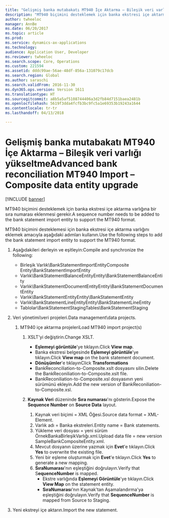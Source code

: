 ```yaml
---
title: "Gelişmiş banka mutabakatı MT940 İçe Aktarma – Bileşik veri varlığı yükseltme"
description: "MT940 biçimini desteklemek için banka ekstresi içe aktarma varlığına bir sıra numarası eklenmesi gerekir."
author: twheeloc
manager: AnnBe
ms.date: 06/20/2017
ms.topic: article
ms.prod: 
ms.service: dynamics-ax-applications
ms.technology: 
audience: Application User, Developer
ms.reviewer: twheeloc
ms.search.scope: Core, Operations
ms.custom: 221594
ms.assetid: dddc99ae-56ae-48df-856a-131079c17dcb
ms.search.region: Global
ms.author: saraschi
ms.search.validFrom: 2016-11-30
ms.dyn365.ops.version: Version 1611
ms.translationtype: HT
ms.sourcegitcommit: a8b5a5af5108744406a3d2fb84d7151baea2481b
ms.openlocfilehash: 5619f3dda4fcfb3bc9fc5a1e69353b19243a1644
ms.contentlocale: tr-tr
ms.lasthandoff: 04/13/2018

---
```


# <a name="advanced-bank-reconciliation-mt940-import--composite-data-entity-upgrade"></a><span data-ttu-id="a256b-103">Gelişmiş banka mutabakatı MT940 İçe Aktarma – Bileşik veri varlığı yükseltme</span><span class="sxs-lookup"><span data-stu-id="a256b-103">Advanced bank reconciliation MT940 Import – Composite data entity upgrade</span></span>

[!INCLUDE [banner](../includes/banner.md)]

<span data-ttu-id="a256b-104">MT940 biçimini desteklemek için banka ekstresi içe aktarma varlığına bir sıra numarası eklenmesi gerekir.</span><span class="sxs-lookup"><span data-stu-id="a256b-104">A sequence number needs to be added to the bank statement import entity to support the MT940 format.</span></span> 

<span data-ttu-id="a256b-105">MT940 biçimini desteklemesi için banka ekstresi içe aktarma varlığını eklemek amacıyla aşağıdaki adımları kullanın.</span><span class="sxs-lookup"><span data-stu-id="a256b-105">Use the following steps to add the bank statement import entity to support the MT940 format.</span></span>

1.  <span data-ttu-id="a256b-106">Aşağıdakileri derleyin ve eşitleyin:</span><span class="sxs-lookup"><span data-stu-id="a256b-106">Compile and synchronize the following:</span></span>
    -   <span data-ttu-id="a256b-107">Birleşik Varlık\\BankStatementImportEntity</span><span class="sxs-lookup"><span data-stu-id="a256b-107">Composite Entity\\BankStatementImportEntity</span></span>
    -   <span data-ttu-id="a256b-108">Varlık\\BankStatementBalanceEntity</span><span class="sxs-lookup"><span data-stu-id="a256b-108">Entity\\BankStatementBalanceEntity</span></span>
    -   <span data-ttu-id="a256b-109">Varlık\\BankStatementDocumentEntity</span><span class="sxs-lookup"><span data-stu-id="a256b-109">Entity\\BankStatementDocumentEntity</span></span>
    -   <span data-ttu-id="a256b-110">Varlık\\BankStatementEntity</span><span class="sxs-lookup"><span data-stu-id="a256b-110">Entity\\BankStatementEntity</span></span>
    -   <span data-ttu-id="a256b-111">Varlık\\BankStatementLineEntity</span><span class="sxs-lookup"><span data-stu-id="a256b-111">Entity\\BankStatementLineEntity</span></span>
    -   <span data-ttu-id="a256b-112">Tablolar\\BankStatementStaging</span><span class="sxs-lookup"><span data-stu-id="a256b-112">Tables\\BankStatementStaging</span></span>

2.  <span data-ttu-id="a256b-113">Veri yönetimi\\veri projeleri.</span><span class="sxs-lookup"><span data-stu-id="a256b-113">Data management\\data projects.</span></span>
    1.  <span data-ttu-id="a256b-114">MT940 içe aktarma projeleri</span><span class="sxs-lookup"><span data-stu-id="a256b-114">Load MT940 import project(s)</span></span>
        1.  <span data-ttu-id="a256b-115">XSLT'yi değiştirin.</span><span class="sxs-lookup"><span data-stu-id="a256b-115">Change XSLT.</span></span>
            -   <span data-ttu-id="a256b-116">**Eşlemeyi görüntüle**'ye tıklayın.</span><span class="sxs-lookup"><span data-stu-id="a256b-116">Click **View map**.</span></span>
            -   <span data-ttu-id="a256b-117">Banka ekstresi belgesinde **Eşlemeyi görüntüle**'ye tıklayın.</span><span class="sxs-lookup"><span data-stu-id="a256b-117">Click **View map** on the bank statement document.</span></span>
            -   <span data-ttu-id="a256b-118">**Dönüşümler**'e tıklayın</span><span class="sxs-lookup"><span data-stu-id="a256b-118">Click **Transformations**</span></span>
            -   <span data-ttu-id="a256b-119">BankReconciliation-to-Composite.xslt dosyasını silin.</span><span class="sxs-lookup"><span data-stu-id="a256b-119">Delete the BankReconiliation-to-Composite.xslt file.</span></span>
            -   <span data-ttu-id="a256b-120">BankReconiliation-to-Composite.xsl dosyasının yeni sürümünü ekleyin.</span><span class="sxs-lookup"><span data-stu-id="a256b-120">Add the new version of BankReconiliation-to-Composite.xsl.</span></span>

        2.  <span data-ttu-id="a256b-121">**Kaynak Veri** düzeninde **Sıra numarası**'nı gösterin.</span><span class="sxs-lookup"><span data-stu-id="a256b-121">Expose the **Sequence Number** on **Source Data** layout.</span></span>
            1.  <span data-ttu-id="a256b-122">Kaynak veri biçimi = XML Öğesi.</span><span class="sxs-lookup"><span data-stu-id="a256b-122">Source data format = XML-Element.</span></span>
            2.  <span data-ttu-id="a256b-123">Varlık adı = Banka ekstreleri.</span><span class="sxs-lookup"><span data-stu-id="a256b-123">Entity name = Bank statements.</span></span>
            3.  <span data-ttu-id="a256b-124">Yükleme veri dosyası = yeni sürüm ÖrnekBankaBirleşikVarlığı.xml.</span><span class="sxs-lookup"><span data-stu-id="a256b-124">Upload data file = new version SampleBankCompositeEntity.xml.</span></span>
            4.  <span data-ttu-id="a256b-125">Mevcut dosyanın üzerine yazmak için **Evet**'e tıklayın.</span><span class="sxs-lookup"><span data-stu-id="a256b-125">Click **Yes** to overwrite the existing file.</span></span>
            5.  <span data-ttu-id="a256b-126">Yeni bir eşleme oluşturmak için **Evet**'e tıklayın.</span><span class="sxs-lookup"><span data-stu-id="a256b-126">Click **Yes** to generate a new mapping.</span></span>
            6.  <span data-ttu-id="a256b-127">**SıraNumarası**'nın eşleştiğini doğrulayın.</span><span class="sxs-lookup"><span data-stu-id="a256b-127">Verify that S**equenceNumber** is mapped.</span></span>
                -   <span data-ttu-id="a256b-128">Ekstre varlığında **Eşlemeyi Görüntüle**'ye tıklayın.</span><span class="sxs-lookup"><span data-stu-id="a256b-128">Click **View Map** on the statement entity.</span></span>
                -   <span data-ttu-id="a256b-129">**SıraNumarası**'nın Kaynak'tan Aşamalandırma'ya eşleştiğini doğrulayın.</span><span class="sxs-lookup"><span data-stu-id="a256b-129">Verify that **SequenceNumber** is mapped from Source to Staging.</span></span>

3.  <span data-ttu-id="a256b-130">Yeni ekstreyi içe aktarın.</span><span class="sxs-lookup"><span data-stu-id="a256b-130">Import the new statement.</span></span>





